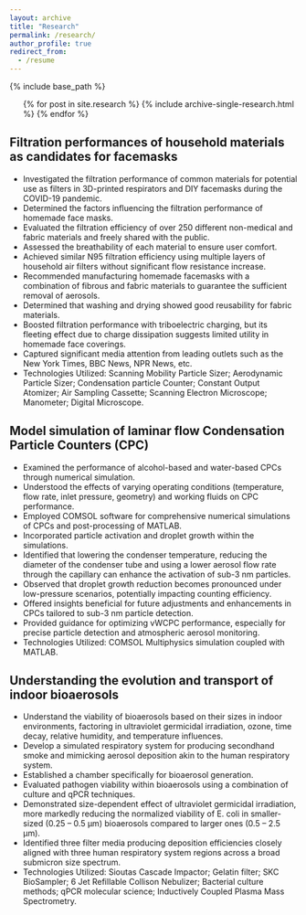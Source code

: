 ```yaml
---
layout: archive
title: "Research"
permalink: /research/
author_profile: true
redirect_from:
  - /resume
---
```


{% include base_path %}

  <ul>{% for post in site.research %}
    {% include archive-single-research.html %}
  {% endfor %}</ul>
  
## **Filtration performances of household materials as candidates for facemasks**
* Investigated the filtration performance of common materials for potential use as filters in 3D-printed respirators and DIY facemasks during the COVID-19 pandemic.
* Determined the factors influencing the filtration performance of homemade face masks.
* Evaluated the filtration efficiency of over 250 different non-medical and fabric materials and freely shared with the public.
* Assessed the breathability of each material to ensure user comfort.
* Achieved similar N95 filtration efficiency using multiple layers of household air filters without significant flow resistance increase.
* Recommended manufacturing homemade facemasks with a combination of fibrous and fabric materials to guarantee the sufficient removal of aerosols.
* Determined that washing and drying showed good reusability for fabric materials.
* Boosted filtration performance with triboelectric charging, but its fleeting effect due to charge dissipation suggests limited utility in homemade face coverings.
* Captured significant media attention from leading outlets such as the New York Times, BBC News, NPR News, etc.
* Technologies Utilized: Scanning Mobility Particle Sizer; Aerodynamic Particle Sizer; Condensation particle Counter; Constant Output Atomizer; Air Sampling Cassette; Scanning Electron Microscope; Manometer; Digital Microscope.

## **Model simulation of laminar flow Condensation Particle Counters (CPC)**
* Examined the performance of alcohol-based and water-based CPCs through numerical simulation.
* Understood the effects of varying operating conditions (temperature, flow rate, inlet pressure, geometry) and working fluids on CPC performance.
* Employed COMSOL software for comprehensive numerical simulations of CPCs and post-processing of MATLAB.
* Incorporated particle activation and droplet growth within the simulations.
* Identified that lowering the condenser temperature, reducing the diameter of the condenser tube and using a lower aerosol flow rate through the capillary can enhance the activation of sub-3 nm particles.
* Observed that droplet growth reduction becomes pronounced under low-pressure scenarios, potentially impacting counting efficiency.
* Offered insights beneficial for future adjustments and enhancements in CPCs tailored to sub-3 nm particle detection.
* Provided guidance for optimizing vWCPC performance, especially for precise particle detection and atmospheric aerosol monitoring.
* Technologies Utilized: COMSOL Multiphysics simulation coupled with MATLAB.
 
## **Understanding the evolution and transport of indoor bioaerosols**
* Understand the viability of bioaerosols based on their sizes in indoor environments, factoring in ultraviolet germicidal irradiation, ozone, time decay, relative humidity, and temperature influences.
* Develop a simulated respiratory system for producing secondhand smoke and mimicking aerosol deposition akin to the human respiratory system.
* Established a chamber specifically for bioaerosol generation.
* Evaluated pathogen viability within bioaerosols using a combination of culture and qPCR techniques.
* Demonstrated size-dependent effect of ultraviolet germicidal irradiation, more markedly reducing the normalized viability of E. coli in smaller-sized (0.25 – 0.5 μm) bioaerosols compared to larger ones (0.5 – 2.5 μm).
* Identified three filter media producing deposition efficiencies closely aligned with three human respiratory system regions across a broad submicron size spectrum.
* Technologies Utilized: Sioutas Cascade Impactor; Gelatin filter; SKC BioSampler; 6 Jet Refillable Collison Nebulizer; Bacterial culture methods; qPCR molecular science; Inductively Coupled Plasma Mass Spectrometry.

